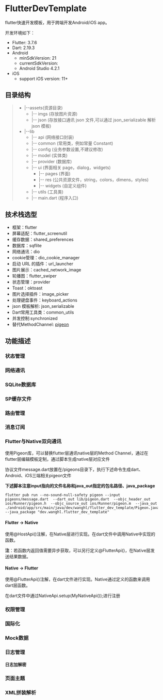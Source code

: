 # FlutterDevTemplate

flutter快速开发模板，用于跨端开发Android/iOS app。

开发环境如下：

- Flutter: 3.7.6
- Dart: 2.19.3
- Android
  - minSdkVersion: 21
  - currentSdkVersion:
  - Android Studio 4.2.1
- iOS
  - support iOS version: 11+

## 目录结构

> - |--assets(资源目录)
>   - |-- imgs (存放图片资源)
>   - |-- json (存放接口通讯 json 文件,可以通过 json_serializable 解析 json 模板)
> - |--lib
>   - |-- api (网络接口封装)
>   - |-- common (常用类，例如常量 Constant)
>   - |-- config (业务参数设置,不建议修改)
>   - |-- model (实体类)
>   - |-- provider (数据库)
>   - |-- ui (界面相关 page，dialog，widgets)
>     - |-- pages (界面)
>     - |-- res (公共资源文件，string，colors，dimens，styles)
>     - |-- widgets (自定义组件)
>   - |-- utils (工具类)
>   - |-- main.dart (程序入口)

## 技术栈选型

- 框架：flutter
- 屏幕适配：flutter_screenutil
- 缓存数据：shared_preferences
- 数据库：sqflite
- 网络通讯：dio
- cookie管理：dio_cookie_manager
- 启动 URL 的插件：url_launcher
- 图片展示：cached_network_image
- 轮播图：flutter_swiper
- 状态管理：provider
- Toast：oktoast
- 图片选择插件：image_picker
- 处理键盘事件：keyboard_actions
- json 模板解析: json_serializable
- Dart常用工具类：common_utils
- 并发控制:synchronized
- 替代MethodChannel: [pigeon](https://pub.flutter-io.cn/packages/pigeon)

## 功能描述

### 状态管理

### 网络通讯

### SQLite数据库

### SP缓存文件

### 路由管理

### 消息订阅

### Flutter与Native双向通讯

使用Pigeon库，可以替换flutter层通讯native层的Method Channel，通过在flutter层编辑模板定制，通过脚本生成native层对应文件

协议文件message.dart放置在/pigeons目录下，执行下述命令生成dart、Android、iOS三端相关pigeon文件

**下述脚本注意input指向的文件名称和java_out指定的包名路径、java_package**

```
flutter pub run --no-sound-null-safety pigeon --input pigeons/message.dart  --dart_out lib/pigeon.dart  --objc_header_out ios/Runner/pigeon.h  --objc_source_out ios/Runner/pigeon.m  --java_out ./android/app/src/main/java/dev/wanghl/flutter_dev_template/Pigeon.java --java_package "dev.wanghl.flutter_dev_template"
```

#### Flutter -> Native

使用@HostApi()注解，在Native层进行实现。在dart文件中调用Native中实现的函数。

**注**：若函数内返回值需要异步获取，可以另行定义@FlutterApi()，在Native层发送结果数据。

#### Native -> Flutter

使用@FlutterApi()注解，在dart文件进行实现。Native通过定义的函数来调用dart层函数。

在dart文件中通过NativeApi.setup(MyNativeApi());进行注册

### 权限管理

### 国际化

### Mock数据

### 日志管理

#### 日志加解密

### 页面主题

### XML拼装解析